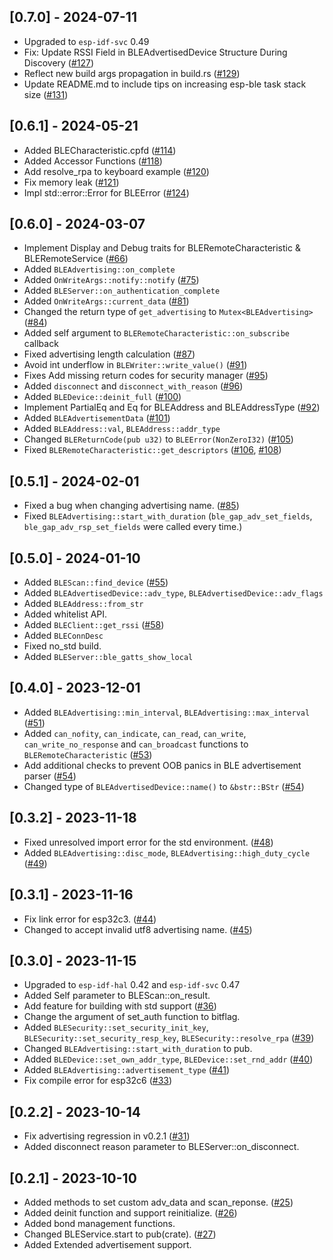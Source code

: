 ## [0.7.0] - 2024-07-11
- Upgraded to `esp-idf-svc` 0.49
- Fix: Update RSSI Field in BLEAdvertisedDevice Structure During Discovery ([#127](https://github.com/taks/esp32-nimble/pull/127))
- Reflect new build args propagation in build.rs ([#129](https://github.com/taks/esp32-nimble/pull/129))
- Update README.md to include tips on increasing esp-ble task stack size ([#131](https://github.com/taks/esp32-nimble/pull/131))

## [0.6.1] - 2024-05-21
- Added BLECharacteristic.cpfd ([#114](https://github.com/taks/esp32-nimble/pull/114))
- Added Accessor Functions ([#118](https://github.com/taks/esp32-nimble/pull/118))
- Add resolve_rpa to keyboard example ([#120](https://github.com/taks/esp32-nimble/pull/120))
- Fix memory leak ([#121](https://github.com/taks/esp32-nimble/pull/121))
- Impl std::error::Error for BLEError ([#124](https://github.com/taks/esp32-nimble/pull/124))

## [0.6.0] - 2024-03-07
- Implement Display and Debug traits for BLERemoteCharacteristic & BLERemoteService ([#66](https://github.com/taks/esp32-nimble/pull/66))
- Added `BLEAdvertising::on_complete`
- Added `OnWriteArgs::notify::notify` ([#75](https://github.com/taks/esp32-nimble/pull/75))
- Added `BLEServer::on_authentication_complete`
- Added `OnWriteArgs::current_data` ([#81](https://github.com/taks/esp32-nimble/pull/81))
- Changed the return type of `get_advertising` to `Mutex<BLEAdvertising>` ([#84](https://github.com/taks/esp32-nimble/pull/84))
- Added self argument to `BLERemoteCharacteristic::on_subscribe` callback
- Fixed advertising length calculation ([#87](https://github.com/taks/esp32-nimble/pull/87))
- Avoid int underflow in `BLEWriter::write_value()` ([#91](https://github.com/taks/esp32-nimble/pull/91))
- Fixes Add missing return codes for security manager ([#95](https://github.com/taks/esp32-nimble/pull/95))
- Added `disconnect` and `disconnect_with_reason` ([#96](https://github.com/taks/esp32-nimble/pull/96))
- Added `BLEDevice::deinit_full` ([#100](https://github.com/taks/esp32-nimble/pull/100))
- Implement PartialEq and Eq for BLEAddress and BLEAddressType ([#92](https://github.com/taks/esp32-nimble/pull/92))
- Added `BLEAdvertisementData` ([#101](https://github.com/taks/esp32-nimble/pull/101))
- Added `BLEAddress::val`, `BLEAddress::addr_type`
- Changed `BLEReturnCode(pub u32)` to `BLEError(NonZeroI32)` ([#105](https://github.com/taks/esp32-nimble/pull/105))
- Fixed `BLERemoteCharacteristic::get_descriptors` ([#106](https://github.com/taks/esp32-nimble/pull/106), [#108](https://github.com/taks/esp32-nimble/pull/108))

## [0.5.1] - 2024-02-01
- Fixed a bug when changing advertising name. ([#85](https://github.com/taks/esp32-nimble/pull/85))
- Fixed `BLEAdvertising::start_with_duration`
  (`ble_gap_adv_set_fields`, `ble_gap_adv_rsp_set_fields` were called every time.)

## [0.5.0] - 2024-01-10
- Added `BLEScan::find_device` ([#55](https://github.com/taks/esp32-nimble/pull/55))
- Added `BLEAdvertisedDevice::adv_type`, `BLEAdvertisedDevice::adv_flags`
- Added `BLEAddress::from_str`
- Added whitelist API.
- Added `BLEClient::get_rssi` ([#58](https://github.com/taks/esp32-nimble/pull/58))
- Added `BLEConnDesc`
- Fixed no_std build.
- Added `BLEServer::ble_gatts_show_local`

## [0.4.0] - 2023-12-01
- Added `BLEAdvertising::min_interval`, `BLEAdvertising::max_interval` ([#51](https://github.com/taks/esp32-nimble/pull/51))
- Added `can_nofity`, `can_indicate`, `can_read`, `can_write`, `can_write_no_response` and `can_broadcast` functions to `BLERemoteCharacteristic` ([#53](https://github.com/taks/esp32-nimble/pull/53))
- Add additional checks to prevent OOB panics in BLE advertisement parser ([#54](https://github.com/taks/esp32-nimble/pull/54))
- Changed type of `BLEAdvertisedDevice::name()` to `&bstr::BStr` ([#54](https://github.com/taks/esp32-nimble/pull/54))

## [0.3.2] - 2023-11-18
- Fixed unresolved import error for the std environment. ([#48](https://github.com/taks/esp32-nimble/pull/48))
- Added `BLEAdvertising::disc_mode`, `BLEAdvertising::high_duty_cycle` ([#49](https://github.com/taks/esp32-nimble/pull/49))

## [0.3.1] - 2023-11-16
- Fix link error for esp32c3. ([#44](https://github.com/taks/esp32-nimble/pull/44))
- Changed to accept invalid utf8 advertising name. ([#45](https://github.com/taks/esp32-nimble/pull/45))

## [0.3.0] - 2023-11-15
- Upgraded to `esp-idf-hal` 0.42 and `esp-idf-svc` 0.47
- Added Self parameter to BLEScan::on_result.
- Add feature for building with std support ([#36](https://github.com/taks/esp32-nimble/pull/36))
- Change the argument of set_auth function to bitflag.
- Added `BLESecurity::set_security_init_key`, `BLESecurity::set_security_resp_key`, `BLESecurity::resolve_rpa` ([#39](https://github.com/taks/esp32-nimble/pull/39))
- Changed `BLEAdvertising::start_with_duration` to pub.
- Added `BLEDevice::set_own_addr_type`, `BLEDevice::set_rnd_addr` ([#40](https://github.com/taks/esp32-nimble/pull/40))
- Added `BLEAdvertising::advertisement_type` ([#41](https://github.com/taks/esp32-nimble/pull/41))
- Fix compile error for esp32c6 ([#33](https://github.com/taks/esp32-nimble/pull/33))

## [0.2.2] - 2023-10-14
- Fix advertising regression in v0.2.1 ([#31](https://github.com/taks/esp32-nimble/pull/31))
- Added disconnect reason parameter to BLEServer::on_disconnect.

## [0.2.1] - 2023-10-10
- Added methods to set custom adv_data and scan_reponse. ([#25](https://github.com/taks/esp32-nimble/pull/25))
- Added deinit function and support reinitialize. ([#26](https://github.com/taks/esp32-nimble/pull/26))
- Added bond management functions.
- Changed BLEService.start to pub(crate). ([#27](https://github.com/taks/esp32-nimble/pull/27))
- Added Extended advertisement support.
